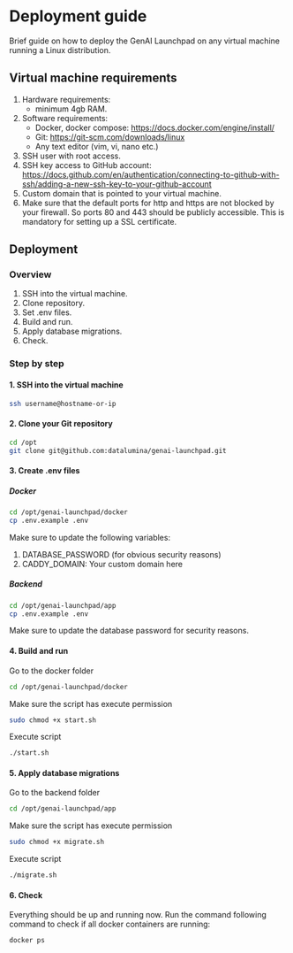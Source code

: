 # Deployment guide

Brief guide on how to deploy the GenAI Launchpad on any virtual machine running a Linux distribution.

## Virtual machine requirements

1. Hardware requirements:
    - minimum 4gb RAM.
2. Software requirements:
    - Docker, docker compose: https://docs.docker.com/engine/install/
    - Git: https://git-scm.com/downloads/linux
    - Any text editor (vim, vi, nano etc.)
3. SSH user with root access.
4. SSH key access to GitHub
   account: https://docs.github.com/en/authentication/connecting-to-github-with-ssh/adding-a-new-ssh-key-to-your-github-account
5. Custom domain that is pointed to your virtual machine.
6. Make sure that the default ports for http and https are not blocked by your firewall. So ports 80 and 443 should be
   publicly accessible. This is mandatory for setting up a SSL certificate.

## Deployment

### Overview

1. SSH into the virtual machine.
2. Clone repository.
3. Set .env files.
4. Build and run.
5. Apply database migrations.
6. Check.

### Step by step

#### 1. SSH into the virtual machine

```bash
ssh username@hostname-or-ip
```

#### 2. Clone your Git repository

```bash
cd /opt
git clone git@github.com:datalumina/genai-launchpad.git
```

#### 3. Create .env files

##### Docker

```bash
cd /opt/genai-launchpad/docker
cp .env.example .env
```

Make sure to update the following variables:

1. DATABASE_PASSWORD (for obvious security reasons)
2. CADDY_DOMAIN: Your custom domain here

##### Backend

```bash
cd /opt/genai-launchpad/app
cp .env.example .env
```

Make sure to update the database password for security reasons.

#### 4. Build and run

Go to the docker folder

```bash
cd /opt/genai-launchpad/docker
```

Make sure the script has execute permission

```bash
sudo chmod +x start.sh
```

Execute script

```bash
./start.sh
```

#### 5. Apply database migrations

Go to the backend folder

```bash
cd /opt/genai-launchpad/app
```

Make sure the script has execute permission

```bash
sudo chmod +x migrate.sh
```

Execute script

```bash
./migrate.sh
```

#### 6. Check

Everything should be up and running now. Run the command following command to check if all docker containers are
running:

```bash
docker ps
```